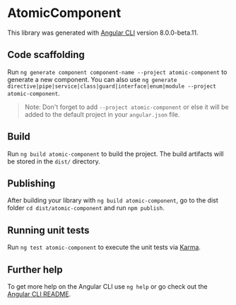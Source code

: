 # AtomicComponent

This library was generated with [Angular CLI](https://github.com/angular/angular-cli) version 8.0.0-beta.11.

## Code scaffolding

Run `ng generate component component-name --project atomic-component` to generate a new component. You can also use `ng generate directive|pipe|service|class|guard|interface|enum|module --project atomic-component`.
> Note: Don't forget to add `--project atomic-component` or else it will be added to the default project in your `angular.json` file. 

## Build

Run `ng build atomic-component` to build the project. The build artifacts will be stored in the `dist/` directory.

## Publishing

After building your library with `ng build atomic-component`, go to the dist folder `cd dist/atomic-component` and run `npm publish`.

## Running unit tests

Run `ng test atomic-component` to execute the unit tests via [Karma](https://karma-runner.github.io).

## Further help

To get more help on the Angular CLI use `ng help` or go check out the [Angular CLI README](https://github.com/angular/angular-cli/blob/master/README.md).
